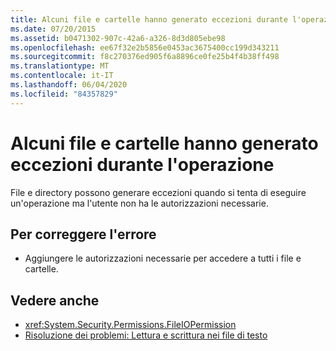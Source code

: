 ```yaml
---
title: Alcuni file e cartelle hanno generato eccezioni durante l'operazione
ms.date: 07/20/2015
ms.assetid: b0471302-907c-42a6-a326-8d3d805ebe98
ms.openlocfilehash: ee67f32e2b5856e0453ac3675400cc199d343211
ms.sourcegitcommit: f8c270376ed905f6a8896ce0fe25b4f4b38ff498
ms.translationtype: MT
ms.contentlocale: it-IT
ms.lasthandoff: 06/04/2020
ms.locfileid: "84357829"
---
```

# <a name="some-files-and-folders-caused-exceptions-during-the-operation"></a>Alcuni file e cartelle hanno generato eccezioni durante l'operazione
File e directory possono generare eccezioni quando si tenta di eseguire un'operazione ma l'utente non ha le autorizzazioni necessarie.  
  
## <a name="to-correct-this-error"></a>Per correggere l'errore  
  
- Aggiungere le autorizzazioni necessarie per accedere a tutti i file e cartelle.  
  
## <a name="see-also"></a>Vedere anche

- <xref:System.Security.Permissions.FileIOPermission>
- [Risoluzione dei problemi: Lettura e scrittura nei file di testo](../developing-apps/programming/drives-directories-files/troubleshooting-reading-from-and-writing-to-text-files.md)

